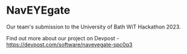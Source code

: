 # NavEYEgate

Our team's submission to the University of Bath WiT Hackathon 2023.

Find out more about our project on Devpost - https://devpost.com/software/naveyegate-spc0q3
